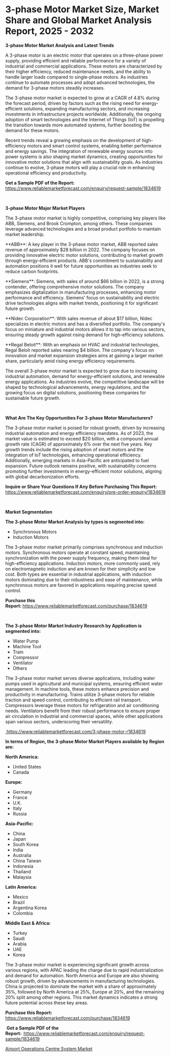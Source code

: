 <p><h1>3-phase Motor Market Size, Market Share and Global Market Analysis Report, 2025 - 2032</h1></p><p><strong>3-phase Motor Market Analysis and Latest Trends</strong></p>
<p><p>A 3-phase motor is an electric motor that operates on a three-phase power supply, providing efficient and reliable performance for a variety of industrial and commercial applications. These motors are characterized by their higher efficiency, reduced maintenance needs, and the ability to handle larger loads compared to single-phase motors. As industries continue to automate processes and adopt advanced technologies, the demand for 3-phase motors steadily increases.</p><p>The 3-phase motor market is expected to grow at a CAGR of 4.8% during the forecast period, driven by factors such as the rising need for energy-efficient solutions, expanding manufacturing sectors, and increasing investments in infrastructure projects worldwide. Additionally, the ongoing adoption of smart technologies and the Internet of Things (IoT) is propelling the transition towards more automated systems, further boosting the demand for these motors.</p><p>Recent trends reveal a growing emphasis on the development of high-efficiency motors and smart control systems, enabling better performance and energy savings. The integration of renewable energy sources into power systems is also shaping market dynamics, creating opportunities for innovative motor solutions that align with sustainability goals. As industries continue to evolve, 3-phase motors will play a crucial role in enhancing operational efficiency and productivity.</p></p>
<p><strong>Get a Sample PDF of the Report:&nbsp;</strong> <a href="https://www.reliablemarketforecast.com/enquiry/request-sample/1834619?utm_campaign=3223&utm_medium=2&utm_source=Github&utm_content=ia&utm_term=12042025&utm_id=3-phase-motor">https://www.reliablemarketforecast.com/enquiry/request-sample/1834619</a></p>
<p>&nbsp;</p>
<p><strong>3-phase Motor Major Market Players</strong></p>
<p><p>The 3-phase motor market is highly competitive, comprising key players like ABB, Siemens, and Brook Crompton, among others. These companies leverage advanced technologies and a broad product portfolio to maintain market leadership.</p><p>**ABB**: A key player in the 3-phase motor market, ABB reported sales revenue of approximately $28 billion in 2022. The company focuses on providing innovative electric motor solutions, contributing to market growth through energy-efficient products. ABB's commitment to sustainability and automation positions it well for future opportunities as industries seek to reduce carbon footprints.</p><p>**Siemens**: Siemens, with sales of around $66 billion in 2022, is a strong contender, offering comprehensive motor solutions. The company emphasizes digitalization in manufacturing processes, enhancing motor performance and efficiency. Siemens' focus on sustainability and electric drive technologies aligns with market trends, positioning it for significant future growth.</p><p>**Nidec Corporation**: With sales revenue of about $17 billion, Nidec specializes in electric motors and has a diversified portfolio. The company's focus on miniature and industrial motors allows it to tap into various sectors, ensuring steady growth against rising demand for high-efficiency solutions.</p><p>**Regal Beloit**: With an emphasis on HVAC and industrial technologies, Regal Beloit reported sales nearing $4 billion. The company's focus on innovation and market expansion strategies aims at gaining a larger market share, particularly amid rising energy efficiency requirements.</p><p>The overall 3-phase motor market is expected to grow due to increasing industrial automation, demand for energy-efficient solutions, and renewable energy applications. As industries evolve, the competitive landscape will be shaped by technological advancements, energy regulations, and the growing focus on digital solutions, positioning these companies for sustainable future growth.</p></p>
<p>&nbsp;</p>
<p><strong>What Are The Key Opportunities For 3-phase Motor Manufacturers?</strong></p>
<p><p>The 3-phase motor market is poised for robust growth, driven by increasing industrial automation and energy efficiency mandates. As of 2023, the market value is estimated to exceed $20 billion, with a compound annual growth rate (CAGR) of approximately 6% over the next five years. Key growth trends include the rising adoption of smart motors and the integration of IoT technologies, enhancing operational efficiency. Additionally, emerging markets in Asia-Pacific are anticipated to fuel expansion. Future outlook remains positive, with sustainability concerns promoting further investments in energy-efficient motor solutions, aligning with global decarbonization efforts.</p></p>
<p><strong>Inquire or Share Your Questions If Any Before Purchasing This Report:</strong> <a href="https://www.reliablemarketforecast.com/enquiry/pre-order-enquiry/1834619?utm_campaign=3223&utm_medium=2&utm_source=Github&utm_content=ia&utm_term=12042025&utm_id=3-phase-motor">https://www.reliablemarketforecast.com/enquiry/pre-order-enquiry/1834619</a></p>
<p>&nbsp;</p>
<p><strong>Market Segmentation</strong></p>
<p><strong>The 3-phase Motor Market Analysis by types is segmented into:</strong></p>
<p><ul><li>Synchronous Motors</li><li>Induction Motors</li></ul></p>
<p><p>The 3-phase motor market primarily comprises synchronous and induction motors. Synchronous motors operate at constant speed, maintaining synchronization with the power supply frequency, making them ideal for high-efficiency applications. Induction motors, more commonly used, rely on electromagnetic induction and are known for their simplicity and low cost. Both types are essential in industrial applications, with induction motors dominating due to their robustness and ease of maintenance, while synchronous motors are favored in applications requiring precise speed control.</p></p>
<p><strong>Purchase this Report:&nbsp;</strong><a href="https://www.reliablemarketforecast.com/purchase/1834619?utm_campaign=3223&utm_medium=2&utm_source=Github&utm_content=ia&utm_term=12042025&utm_id=3-phase-motor">https://www.reliablemarketforecast.com/purchase/1834619</a></p>
<p>&nbsp;</p>
<p><strong>The 3-phase Motor Market Industry Research by Application is segmented into:</strong></p>
<p><ul><li>Water Pump</li><li>Machine Tool</li><li>Train</li><li>Compressor</li><li>Ventilator</li><li>Others</li></ul></p>
<p><p>The 3-phase motor market serves diverse applications, including water pumps used in agricultural and municipal systems, ensuring efficient water management. In machine tools, these motors enhance precision and productivity in manufacturing. Trains utilize 3-phase motors for reliable traction and speed control, contributing to efficient rail transport. Compressors leverage these motors for refrigeration and air conditioning needs. Ventilators benefit from their robust performance to ensure proper air circulation in industrial and commercial spaces, while other applications span various sectors, underscoring their versatility.</p></p>
<p><a href="https://www.reliablemarketforecast.com/3-phase-motor-r1834619?utm_campaign=3223&utm_medium=2&utm_source=Github&utm_content=ia&utm_term=12042025&utm_id=3-phase-motor">&nbsp;https://www.reliablemarketforecast.com/3-phase-motor-r1834619</a></p>
<p><strong>In terms of Region, the 3-phase Motor Market Players available by Region are:</strong></p>
<p>
    <p> <strong> North America: </strong>
        <ul>
            <li>United States</li>
            <li>Canada</li>
        </ul>
        </p> 
    <p> <strong> Europe: </strong>
        <ul>
            <li>Germany</li>
            <li>France</li>
            <li>U.K.</li>
            <li>Italy</li>
            <li>Russia</li>
        </ul>
        </p> 
    <p> <strong> Asia-Pacific: </strong>
        <ul>
            <li>China</li>
            <li>Japan</li>
            <li>South Korea</li>
            <li>India</li>
            <li>Australia</li>
            <li>China Taiwan</li>
            <li>Indonesia</li>
            <li>Thailand</li>
            <li>Malaysia</li>
        </ul>
        </p> 
    <p> <strong> Latin America: </strong>
        <ul>
            <li>Mexico</li>
            <li>Brazil</li>
            <li>Argentina Korea</li>
            <li>Colombia</li>
        </ul>
        </p> 
    <p> <strong> Middle East & Africa: </strong>
        <ul>
            <li>Turkey</li>
            <li>Saudi</li>
            <li>Arabia</li>
            <li>UAE</li>
            <li>Korea</li>
        </ul>
    </p>
    </p>
<p><p>The 3-phase motor market is experiencing significant growth across various regions, with APAC leading the charge due to rapid industrialization and demand for automation. North America and Europe are also showing robust growth, driven by advancements in manufacturing technologies. China is projected to dominate the market with a share of approximately 35%, followed by North America at 25%, Europe at 20%, and the remaining 20% split among other regions. This market dynamics indicates a strong future potential across these key areas.</p></p>
<p><strong>Purchase this Report: </strong><a href="https://www.reliablemarketforecast.com/purchase/1834619?utm_campaign=3223&utm_medium=2&utm_source=Github&utm_content=ia&utm_term=12042025&utm_id=3-phase-motor">https://www.reliablemarketforecast.com/purchase/1834619</a></p>
<p>&nbsp;<strong>Get a Sample PDF of the Report:&nbsp;&nbsp;</strong><a href="https://www.reliablemarketforecast.com/enquiry/request-sample/1834619?utm_campaign=3223&utm_medium=2&utm_source=Github&utm_content=ia&utm_term=12042025&utm_id=3-phase-motor">https://www.reliablemarketforecast.com/enquiry/request-sample/1834619</a></p>
<p><strong></strong></p>
<p><p><a href="https://github.com/wycheelwayeu/Market-Research-Report-List-1/blob/main/airport-operations-centre-system-market.md?utm_campaign=3223&utm_medium=2&utm_source=Github&utm_content=ia&utm_term=12042025&utm_id=3-phase-motor">Airport Operations Centre System Market</a></p></p>